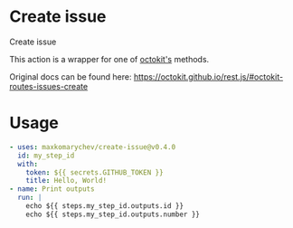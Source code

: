 # Create issue

Create issue

This action is a wrapper for one of [octokit's](https://octokit.github.io/rest.js) methods.

Original docs can be found here: https://octokit.github.io/rest.js/#octokit-routes-issues-create

# Usage

```yaml
- uses: maxkomarychev/create-issue@v0.4.0
  id: my_step_id
  with:
    token: ${{ secrets.GITHUB_TOKEN }}
    title: Hello, World!
- name: Print outputs
  run: |
    echo ${{ steps.my_step_id.outputs.id }}
    echo ${{ steps.my_step_id.outputs.number }}
```
